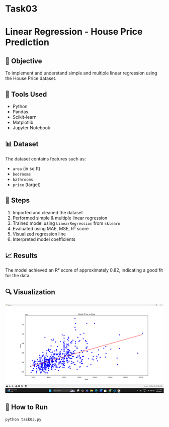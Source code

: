 # Task03
# Linear Regression - House Price Prediction

## 📌 Objective
To implement and understand simple and multiple linear regression using the House Price dataset.

## 🧰 Tools Used
- Python
- Pandas
- Scikit-learn
- Matplotlib
- Jupyter Notebook

## 📊 Dataset
The dataset contains features such as:
- `area` (in sq ft)
- `bedrooms`
- `bathrooms`
- `price` (target)

## 🚀 Steps
1. Imported and cleaned the dataset
2. Performed simple & multiple linear regression
3. Trained model using `LinearRegression` from `sklearn`
4. Evaluated using MAE, MSE, R² score
5. Visualized regression line
6. Interpreted model coefficients

## 📈 Results
The model achieved an R² score of approximately 0.82, indicating a good fit for the data.

## 🔍 Visualization
![Regression Plot](images/regression_plot.png)

## 📁 How to Run
```bash
python task03.py
